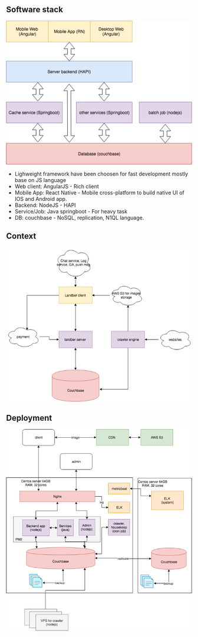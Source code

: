 ## Software stack
![](landber-software-stack.png)

* Lighweight framework have been choosen for fast development mostly base on JS language
* Web client: AngularJS - Rich client
* Mobile App: React Native - Mobile cross-platform to build native UI of IOS and Android app. 
* Backend: NodeJS - HAPI
* Service/Job: Java springboot - For heavy task
* DB: couchbase - NoSQL, replication, N1QL language. 

## Context
![](landber-context.png)

## Deployment
![](landber-deployment.png)
